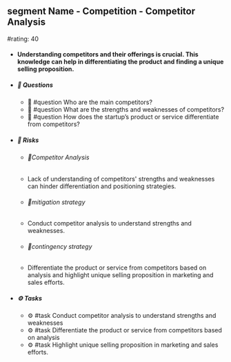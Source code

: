 ## segment Name - Competition - Competitor Analysis
#rating: 40
- #### Understanding competitors and their offerings is crucial. This knowledge can help in differentiating the product and finding a unique selling proposition.
- ##### 💭 Questions
  - 💭 #question Who are the main competitors?
  - 💭 #question What are the strengths and weaknesses of competitors?
  - 💭 #question How does the startup’s product or service differentiate from competitors?
- ##### 🚨 Risks
  - ###### 🚨Competitor Analysis
  - Lack of understanding of competitors' strengths and weaknesses can hinder differentiation and positioning strategies.
  - ###### 🚨mitigation strategy
  - Conduct competitor analysis to understand strengths and weaknesses.
  - ###### 🚨contingency strategy
  - Differentiate the product or service from competitors based on analysis and highlight unique selling proposition in marketing and sales efforts.
- ##### ⚙️ Tasks
  - ⚙️ #task Conduct competitor analysis to understand strengths and weaknesses
  - ⚙️ #task  Differentiate the product or service from competitors based on analysis
  - ⚙️ #task  Highlight unique selling proposition in marketing and sales efforts.


